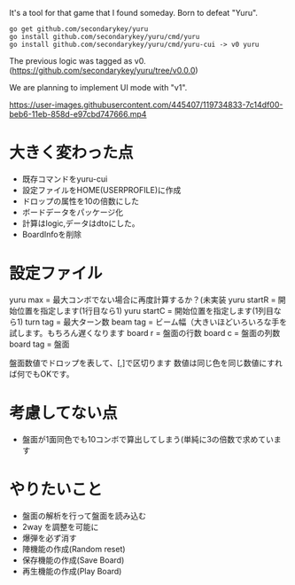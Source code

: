 It's a tool for that game that I found someday.
Born to defeat "Yuru". 

    go get github.com/secondarykey/yuru
    go install github.com/secondarykey/yuru/cmd/yuru
    go install github.com/secondarykey/yuru/cmd/yuru-cui -> v0 yuru

The previous logic was tagged as v0.
(https://github.com/secondarykey/yuru/tree/v0.0.0)

We are planning to implement UI mode with "v1".

https://user-images.githubusercontent.com/445407/119734833-7c14df00-beb6-11eb-858d-e97cbd747666.mp4

# 大きく変わった点

- 既存コマンドをyuru-cui
- 設定ファイルをHOME(USERPROFILE)に作成
- ドロップの属性を10の倍数にした
- ボードデータをパッケージ化
- 計算はlogic,データはdtoにした。
- BoardInfoを削除

# 設定ファイル

yuru max  = 最大コンボでない場合に再度計算するか？(未実装
yuru startR = 開始位置を指定します(1行目なら1)
yuru startC = 開始位置を指定します(1列目なら1)
turn tag  = 最大ターン数
beam tag  = ビーム幅（大きいほどいろいろな手を試します。もちろん遅くなります
board r   = 盤面の行数
board c   = 盤面の列数
board tag = 盤面

盤面数値でドロップを表して、[,]で区切ります
数値は同じ色を同じ数値にすれば何でもOKです。

# 考慮してない点

- 盤面が1面同色でも10コンボで算出してしまう(単純に3の倍数で求めています

# やりたいこと

- 盤面の解析を行って盤面を読み込む
- 2way を調整を可能に
- 爆弾を必ず消す
- 陣機能の作成(Random reset)
- 保存機能の作成(Save Board)
- 再生機能の作成(Play Board)
